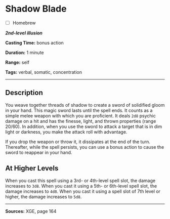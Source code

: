 # Shadow Blade

- [ ] Homebrew

***2nd-level illusion***

**Casting Time:** bonus action

**Duration:** 1 minute

**Range:** self

**Tags:** verbal, somatic, concentration

---

## Description
You weave together threads of shadow to create a sword of solidified gloom in your hand.
This magic sword lasts until the spell ends.
It counts as a simple melee weapon with which you are proficient.
It deals `2d8` psychic damage on a hit and has the finesse, light, and thrown properties (range 20/60).
In addition, when you use the sword to attack a target that is in dim light or darkness, you make the attack roll with advantage.

If you drop the weapon or throw it, it dissipates at the end of the turn.
Thereafter, while the spell persists, you can use a bonus action to cause the sword to reappear in your hand.

## At Higher Levels
When you cast this spell using a 3rd- or 4th-level spell slot, the damage increases to `3d8`.
When you cast it using a 5th- or 6th-level spell slot, the damage increases to `4d8`.
When you cast it using a spell slot of 7th level or higher, the damage increases to `5d8`.

---

**Sources:** XGE, page 164
